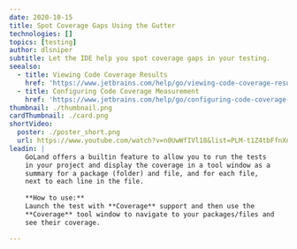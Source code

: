```yaml
---
date: 2020-10-15
title: Spot Coverage Gaps Using the Gutter
technologies: []
topics: [testing]
author: dlsniper
subtitle: Let the IDE help you spot coverage gaps in your testing.
seealso:
  - title: Viewing Code Coverage Results
    href: 'https://www.jetbrains.com/help/go/viewing-code-coverage-results.html'
  - title: Configuring Code Coverage Measurement
    href: 'https://www.jetbrains.com/help/go/configuring-code-coverage-measurement.html'
thumbnail: ./thumbnail.png
cardThumbnail: ./card.png
shortVideo:
  poster: ./poster_short.png
  url: https://www.youtube.com/watch?v=n0UwWfIVl18&list=PLM-t1Z4tbFfnXnghmtk6WVz10_pivOw25&index=30&t=0s
leadin: |
    GoLand offers a builtin feature to allow you to run the tests
    in your project and display the coverage in a tool window as a
    summary for a package (folder) and file, and for each file,
    next to each line in the file.
    
    **How to use:**
    Launch the test with **Coverage** support and then use the
    **Coverage** tool window to navigate to your packages/files and
    see their coverage.

---
```

